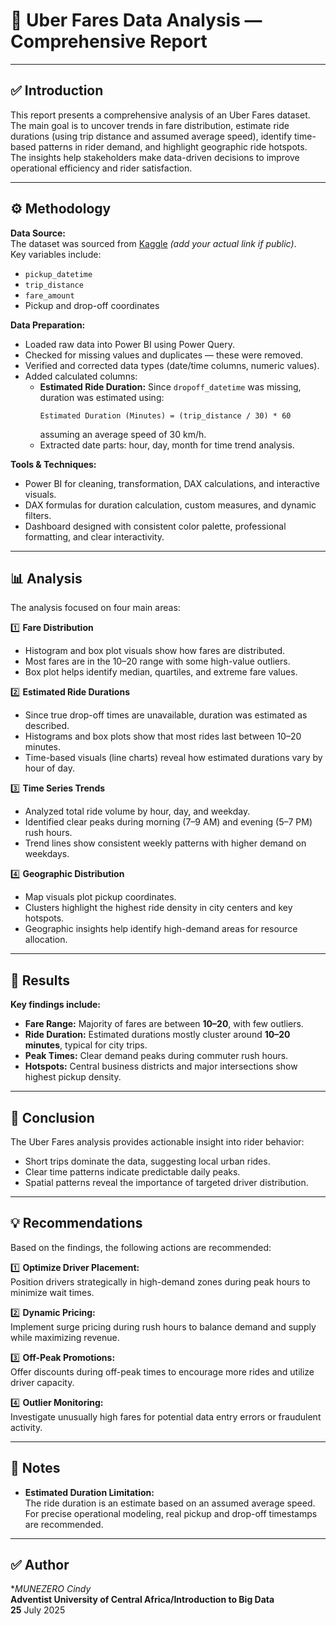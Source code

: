 # 📑 Uber Fares Data Analysis — Comprehensive Report

---

## ✅ Introduction

This report presents a comprehensive analysis of an Uber Fares dataset. The main goal is to uncover trends in fare distribution, estimate ride durations (using trip distance and assumed average speed), identify time-based patterns in rider demand, and highlight geographic ride hotspots. The insights help stakeholders make data-driven decisions to improve operational efficiency and rider satisfaction.

---

## ⚙️ Methodology

**Data Source:**  
The dataset was sourced from [Kaggle](#) *(add your actual link if public)*.  
Key variables include:
- `pickup_datetime`
- `trip_distance`
- `fare_amount`
- Pickup and drop-off coordinates

**Data Preparation:**  
- Loaded raw data into Power BI using Power Query.
- Checked for missing values and duplicates — these were removed.
- Verified and corrected data types (date/time columns, numeric values).
- Added calculated columns:
  - **Estimated Ride Duration:** Since `dropoff_datetime` was missing, duration was estimated using:
    ```
    Estimated Duration (Minutes) = (trip_distance / 30) * 60
    ```
    assuming an average speed of 30 km/h.
  - Extracted date parts: hour, day, month for time trend analysis.

**Tools & Techniques:**  
- Power BI for cleaning, transformation, DAX calculations, and interactive visuals.
- DAX formulas for duration calculation, custom measures, and dynamic filters.
- Dashboard designed with consistent color palette, professional formatting, and clear interactivity.

---

## 📊 Analysis

The analysis focused on four main areas:

1️⃣ **Fare Distribution**  
- Histogram and box plot visuals show how fares are distributed.
- Most fares are in the $10–$20 range with some high-value outliers.
- Box plot helps identify median, quartiles, and extreme fare values.

2️⃣ **Estimated Ride Durations**  
- Since true drop-off times are unavailable, duration was estimated as described.
- Histograms and box plots show that most rides last between 10–20 minutes.
- Time-based visuals (line charts) reveal how estimated durations vary by hour of day.

3️⃣ **Time Series Trends**  
- Analyzed total ride volume by hour, day, and weekday.
- Identified clear peaks during morning (7–9 AM) and evening (5–7 PM) rush hours.
- Trend lines show consistent weekly patterns with higher demand on weekdays.

4️⃣ **Geographic Distribution**  
- Map visuals plot pickup coordinates.
- Clusters highlight the highest ride density in city centers and key hotspots.
- Geographic insights help identify high-demand areas for resource allocation.

---

## 🔑 Results

**Key findings include:**

- **Fare Range:** Majority of fares are between **$10–$20**, with few outliers.
- **Ride Duration:** Estimated durations mostly cluster around **10–20 minutes**, typical for city trips.
- **Peak Times:** Clear demand peaks during commuter rush hours.
- **Hotspots:** Central business districts and major intersections show highest pickup density.

---

## 📝 Conclusion

The Uber Fares analysis provides actionable insight into rider behavior:
- Short trips dominate the data, suggesting local urban rides.
- Clear time patterns indicate predictable daily peaks.
- Spatial patterns reveal the importance of targeted driver distribution.

---

## 💡 Recommendations

Based on the findings, the following actions are recommended:

1️⃣ **Optimize Driver Placement:**  
Position drivers strategically in high-demand zones during peak hours to minimize wait times.

2️⃣ **Dynamic Pricing:**  
Implement surge pricing during rush hours to balance demand and supply while maximizing revenue.

3️⃣ **Off-Peak Promotions:**  
Offer discounts during off-peak times to encourage more rides and utilize driver capacity.

4️⃣ **Outlier Monitoring:**  
Investigate unusually high fares for potential data entry errors or fraudulent activity.

---

## 📎 Notes

- **Estimated Duration Limitation:**  
  The ride duration is an estimate based on an assumed average speed. For precise operational modeling, real pickup and drop-off timestamps are recommended.

---

## ✅ Author

**MUNEZERO Cindy*  
**Adventist University of Central Africa/Introduction to Big Data**  
**25** July 2025


